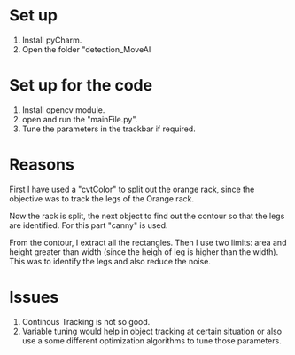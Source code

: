 # Set up

1. Install pyCharm.
1. Open the folder "detection_MoveAI

# Set up for the code
1. Install opencv module.
1. open and run the "mainFile.py".
1. Tune the parameters in the trackbar if required.

# Reasons
First I have used a "cvtColor" to split out the orange rack, since the objective was to track the legs of the Orange rack. 

Now the rack is split, the next object to find out the contour so that the legs are identified. For this part "canny" is used.

From the contour, I extract all the rectangles. Then I use two limits: area and height greater than width (since the heigh of leg is higher than the width). This was to identify the legs and also reduce the noise.

# Issues

1. Continous Tracking is not so good.
2. Variable tuning would help in object tracking at certain situation or also use a some different optimization algorithms to tune those parameters.

